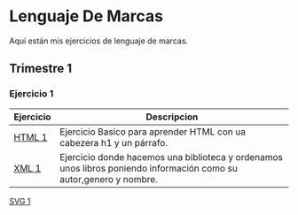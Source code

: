 # Lenguaje De Marcas
Aquí están mis ejercicios de lenguaje de marcas.

## Trimestre 1 ##

### Ejercicio 1 ###

**Ejercicio**|**Descripcion**
---------|-----------
[HTML 1](https://github.com/AlvaroAMGX/Lenguaje-De-Marcas/blob/main/Trimestre%201/Ejercicio%201/html%201.html)|Ejercicio Basico para aprender HTML con ua cabezera h1 y un párrafo.
[XML 1](https://github.com/AlvaroAMGX/Lenguaje-De-Marcas/blob/main/Trimestre%201/Ejercicio%201/XML.1.xml)|Ejercicio donde hacemos una biblioteca y ordenamos unos libros poniendo información como su autor,genero y nombre.
[SVG 1](https://github.com/AlvaroAMGX/Lenguaje-De-Marcas/blob/main/Trimestre%201/Ejercicio%201/SVG%201.html)
